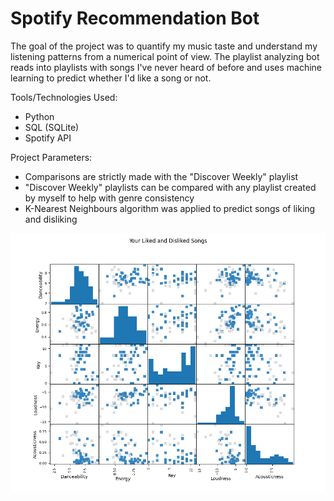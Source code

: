 # Spotify Recommendation Bot

The goal of the project was to quantify my music taste and understand my listening patterns from a numerical point of view. The playlist analyzing bot reads into playlists with songs I've never heard of before and uses machine learning to predict whether I'd like a song or not.

Tools/Technologies Used:
- Python
- SQL (SQLite)
- Spotify API

Project Parameters:
- Comparisons are strictly made with the "Discover Weekly" playlist
- "Discover Weekly" playlists can be compared with any playlist created by myself to help with genre consistency
- K-Nearest Neighbours algorithm was applied to predict songs of liking and disliking

![alt text](https://github.com/jobcabanto/Spotify-Recommendation-Bot/blob/main/res/Figure_1.png)
